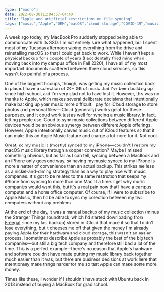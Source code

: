 ```yaml
---
type: ["macro"]
date: 2022-08-30T11:04:57-04:00
title: "Apple and artificial restrictions on file syncing"
tags: ["music","Apple","DRM","macOS","cloud storage","COVID-19","music streaming","streaming","streaming services","internet radio","iCloud","Apple Music","Cory Doctorow"]
---
```

A week ago today, my MacBook Pro suddenly stopped being able to communicate with its SSD. I'm not entirely sure what happened, but I spent most of my Tuesday afternoon wiping everything from the drive and reinstalling macOS so that I could get back to work. While I haven't kept a physical backup for a couple of years (I accidentally fried mine when moving back into my campus office in Fall 2020), I have all of my most important documents scattered between three cloud services, so this wasn't too painful of a process.

One of the biggest hiccups, though, was getting my music collection back in place. I have a collection of 20+ GB of music that I've been building up since high school, and I'm very glad not to have lost it. However, this was no thanks to Apple, which makes several deliberate decisions that intentionally make backing up your music more difficult. I pay for iCloud storage to store photos and personal files—iCloud (generally) works great for these purposes, and it could work just as well for syncing a music library. In fact, letting people use iCloud to sync music collections between different Apple devices would be an obvious synergy between different Apple offerings. However, Apple intentionally carves music out of iCloud features so that it can make this an Apple Music feature and charge a lot more for it. Not cool. 

Great, so my music is (mostly) synced to my iPhone—couldn't I restore my macOS music library through a copper connection? Maybe I missed something obvious, but as far as I can tell, syncing between a MacBook and an iPhone only goes one way, so having my music synced to my iPhone is more a matter of convenience than an actual backup. This strikes me less as a nickel-and-diming strategy than as a way to play nice with music companies. It's got to be related to the same restriction that keeps my iPhone from syncing to more than one Mac at a time. I get why music companies would want this, but it's a real pain now that I have a campus computer and a home office computer. Of course, if I were to subscribe to Apple Music, then I'd be able to sync my collection between my two computers without any problems. 

At the end of the day, it was a manual backup of my music collection (minus the Stranger Things soundtrack, which I'd started downloading from [Freegal](https://freegalmusic.com/) since my last backup) stored in iCloud that made it so that I didn't lose everything, but it cheeses me off that given the money I'm already paying Apple for their hardware and cloud storage, this wasn't an easier process. I sometimes describe Apple as probably the best of the big tech companies—but still a big tech company and therefore still bad a lot of the time. This is a perfect example—there's no reason that Apple's hardware and software couldn't have made putting my music library back together much easier than it was, but there are business decisions at work here that intentionally make things harder for me so that Apple can make some more money. 

Times like these, I wonder if I shouldn't have stuck with Ubuntu back in 2013 instead of buying a MacBook for grad school.
